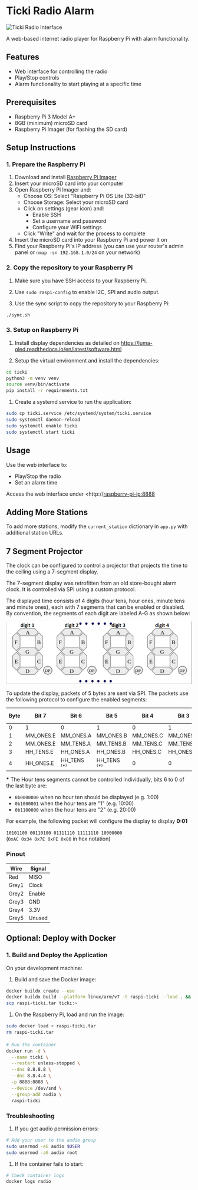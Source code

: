 # Ticki Radio Alarm

<img src="static/ticki-wallpaper.webp" alt="Ticki Radio Interface" width="700">

A web-based internet radio player for Raspberry Pi with alarm functionality.

## Features

- Web interface for controlling the radio
- Play/Stop controls
- Alarm functionality to start playing at a specific time

## Prerequisites

- Raspberry Pi 3 Model A+
- 8GB (minimum) microSD card
- Raspberry Pi Imager (for flashing the SD card)

## Setup Instructions

### 1. Prepare the Raspberry Pi

1. Download and install [Raspberry Pi Imager](https://www.raspberrypi.com/software/)
2. Insert your microSD card into your computer
3. Open Raspberry Pi Imager and:
   - Choose OS: Select "Raspberry Pi OS Lite (32-bit)"
   - Choose Storage: Select your microSD card
   - Click on settings (gear icon) and:
     - Enable SSH
     - Set a username and password
     - Configure your WiFi settings
   - Click "Write" and wait for the process to complete
4. Insert the microSD card into your Raspberry Pi and power it on
5. Find your Raspberry Pi's IP address (you can use your router's admin panel or `nmap -sn 192.168.1.0/24` on your network)

### 2. Copy the repository to your Raspberry Pi

1. Make sure you have SSH access to your Raspberry Pi.

1. Use `sudo raspi-config` to enable I2C, SPI and audio output.

1. Use the sync script to copy the repository to your Raspberry Pi:

```bash
./sync.sh
```

### 3. Setup on Raspberry Pi

1. Install display dependencies as detailed on https://luma-oled.readthedocs.io/en/latest/software.html


1. Setup the virtual environment and install the dependencies:

```bash
cd ticki
python3 -m venv venv
source venv/bin/activate
pip install -r requirements.txt
```

1. Create a systemd service to run the application:

```bash
sudo cp ticki.service /etc/systemd/system/ticki.service
sudo systemctl daemon-reload
sudo systemctl enable ticki
sudo systemctl start ticki
```

## Usage

Use the web interface to:

- Play/Stop the radio
- Set an alarm time

Access the web interface under <http://<raspberry-pi-ip:8888>

## Adding More Stations

To add more stations, modify the `current_station` dictionary in `app.py` with additional station URLs.

## 7 Segment Projector

The clock can be configured to control a projector that projects the time to the ceiling using a 7-segment display.

The 7-segment display was retrofitten from an old store-bought alarm clock. It is controlled via SPI using a custom protocol.

The displayed time consists of 4 digits (hour tens, hour ones, minute tens and minute ones), each with 7 segments that can be enabled or disabled. By convention, the segments of each digit are labeled A-G as shown below:

![7-segment display layout](./7segment.png)

To update the display, packets of 5 bytes are sent via SPI. The packets use the following protocol to configure the enabled segments:

| Byte | Bit 7 | Bit 6 | Bit 5 | Bit 4 | Bit 3 | Bit 2 | Bit 1 | Bit 0 |
|------|--------|--------|--------|--------|--------|--------|--------|--------|
| 0    | 1 | 0 | 1 | 0 | 1 | 1 | 0 | 0 |
| 1    | MM_ONES.E | MM_ONES.A | MM_ONES.B | MM_ONES.C | MM_ONES.D | 1 | MM_ONES.F | MM_ONES.G |
| 2    | MM_ONES.E | MM_TENS.A | MM_TENS.B | MM_TENS.C | MM_TENS.D | 1 | MM_TENS.F | MM_TENS.G |
| 3    | HH_TENS.E | HH_ONES.A | HH_ONES.B | HH_ONES.C | HH_ONES.D | 1 | HH_ONES.F | HH_ONES.G |
| 4    | HH_ONES.E | HH_TENS ⁽*⁾ | HH_TENS ⁽*⁾ | 0 | 0 | 0 | 0 | HH_TENS ⁽*⁾ |

**\*** The Hour tens segments cannot be controlled individually, bits 6 to 0 of the last byte are:

- `0b0000000` when no hour ten should be displayed (e.g. 1:00)
- `0b1000001` when the hour tens are "1" (e.g. 10:00)
- `0b1100000` when the hour tens are "2" (e.g. 20:00)

For example, the following packet will configure the display to display **0:01**

`10101100 00110100 01111110 11111110 10000000` \
(`0xAC 0x34 0x7E 0xFE 0x80` in hex notation)

### Pinout

| Wire | Signal |
| ---- | --- |
| Red | MISO |
| Grey1 | Clock |
| Grey2 | Enable |
| Grey3 | GND |
| Grey4 | 3.3V |
| Grey5 | Unused |

## Optional: Deploy with Docker

### 1. Build and Deploy the Application

On your development machine:

1. Build and save the Docker image:

```bash
docker buildx create --use
docker buildx build --platform linux/arm/v7 -t raspi-ticki --load . && docker save raspi-ticki > raspi-ticki.tar
scp raspi-ticki.tar ticki:~
```

1. On the Raspberry Pi, load and run the image:

```bash
sudo docker load < raspi-ticki.tar
rm raspi-ticki.tar

# Run the container
docker run -d \
  --name ticki \
  --restart unless-stopped \
  --dns 8.8.8.8 \
  --dns 8.8.4.4 \
  -p 8888:8888 \
  --device /dev/snd \
  --group-add audio \
  raspi-ticki
```

### Troubleshooting

1. If you get audio permission errors:

```bash
# Add your user to the audio group
sudo usermod -aG audio $USER
sudo usermod -aG audio root
```

1. If the container fails to start:

```bash
# Check container logs
docker logs radio
```

